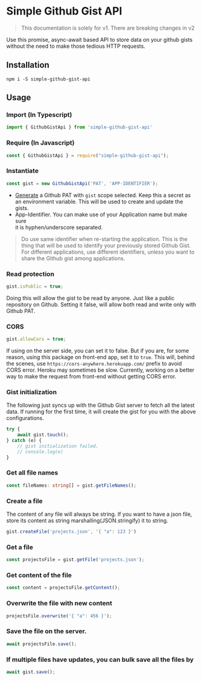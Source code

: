 # Simple Github Gist API

> This documentation is solely for v1. There are breaking changes in v2

Use this promise, async-await based API to
store data on your github gists without the
need to make those tedious HTTP requests.

## Installation

```
npm i -S simple-github-gist-api
```

## Usage

### Import (In Typescript)
```ts
import { GithubGistApi } from 'simple-github-gist-api'
```

### Require (In Javascript)
```js
const { GithubGistApi } = require("simple-github-gist-api");
```

### Instantiate
```js
const gist = new GithubGistApi('PAT', 'APP-IDENTIFIER');
```
* [Generate](https://github.com/settings/tokens/new) a Github PAT with `gist`
  scope selected. Keep this a secret as an environment variable. This will be used
  to create and update the gists.
* App-Identifier. You can make use of your Application name but make sure  
  it is hyphen/underscore separated.
> Do use same identifier when re-starting the application. This is the thing
> that will be used to identify your previously stored Github Gist. For
> different applications, use different identifiers, unless you want to share
> the Github gist among applications.

### Read protection
```js
gist.isPublic = true;
```
Doing this will allow the gist to be read by anyone. Just like a public
repository on Github. Setting it false, will allow both read and write
only with Github PAT.

### CORS
```js
gist.allowCors = true;
```
If using on the server side, you can set it to false. But if you are, for
some reason, using this package on front-end app, set it to `true`. This
will, behind the scenes, use `https://cors-anywhere.herokuapp.com/` prefix
to avoid CORS error. Heroku may sometimes be slow. Currently, working on a better
way to make the request from front-end without getting CORS error.

### Gist initialization
The following just syncs up with the Github Gist server to fetch all the latest
data. If running for the first time, it will create the gist for you with the
above configurations.
```js
try {
    await gist.touch();
} catch (e) {
    // gist initialization failed.
    // console.log(e)
}
``` 

### Get all file names
```ts
const fileNames: string[] = gist.getFileNames();
```

### Create a file
The content of any file will always be string. If you want to have a json file,
store its content as string marshalling(JSON.stringify) it to string.
```ts
gist.createFile('projects.json', '{ "a": 123 }')
```

### Get a file
```ts
const projectsFile = gist.getFile('projects.json');
```

### Get content of the file
```ts
const content = projectsFile.getContent();
```

### Overwrite the file with new content
```ts
projectsFile.overwrite('{ "a": 456 }');
```

### Save the file on the server.
```ts
await projectsFile.save();
```

### If multiple files have updates, you can bulk save all the files by
```ts
await gist.save();
```
